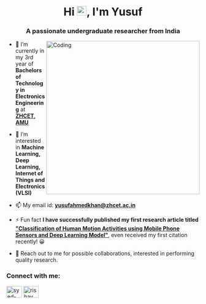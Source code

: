 
<!-- [![MasterHead](https://media-exp1.licdn.com/dms/image/C4D16AQEnpyLF9c_9tA/profile-displaybackgroundimage-shrink_200_800/0/1658758909520?e=1666224000&v=beta&t=5bYbuYguhKBfzILfiyZYKcGLVomIDJK9qnUyBmWVEHg)](https://syedimaduddin.io) -->
<h1 align="center">Hi <img height="25" src="https://raw.githubusercontent.com/TheDudeThatCode/TheDudeThatCode/master/Assets/Hi.gif">, I'm Yusuf</h1>

<h3 align="center">A passionate undergraduate researcher from India</h3>
<!-- <h3 align="center">Interest in Artificial Intelligence, Embedded, IOT and Electronics</h3> -->
<img align="right" alt="Coding" width="400" src="https://www.sayyadimran.com/wp-content/uploads/2021/02/senior-front-end-developer-openings-1.gif">

- 🔭 I’m currently in my 3rd year of **Bachelors of Technology in Electronics Engineering** at **<a href="https://amu.ac.in/colleges/zakir-husain-college-of-engineering-and-technology" target="blank">ZHCET, AMU</a>**

- 🌱 I’m interested in **Machine Learning, Deep Learning, Internet of Things and Electronics (VLSI)**

- 📫 My email id: **yusufahmedkhan@zhcet.ac.in**

- ⚡ Fun fact **I have successfully published my first research article titled <a href="https://ieeexplore.ieee.org/document/9785009" target="blank">"Classification of Human Motion Activities using Mobile Phone Sensors and Deep Learning Model"</a>**, even received my first citation recently! 😀

- 💬 Reach out to me for possible collaborations, interested in performing quality research.


<h3 align="left">Connect with me:</h3>


<p align="left">
<a href="https://www.linkedin.com/in/yusuf-ahmed-khan-7b6539215/" target="blank"><img align="center" src="https://raw.githubusercontent.com/rahuldkjain/github-profile-readme-generator/master/src/images/icons/Social/linked-in-alt.svg" alt="syed-imaduddin-227169205" height="30" width="40" /></a>
<a href="https://www.instagram.com/yusufak728/" target="blank"><img align="center" src="https://raw.githubusercontent.com/rahuldkjain/github-profile-readme-generator/master/src/images/icons/Social/instagram.svg" alt="rishav_chanda" height="30" width="40" /></a>
</p>
